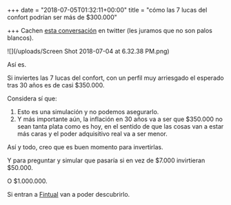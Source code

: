 +++
date = "2018-07-05T01:32:11+00:00"
title = "cómo las 7 lucas del confort podrían ser más de $300.000"

+++
Cachen [esta conversación](https://twitter.com/JmChile/status/1014684402411016195 "esta conversación") en twitter (les juramos que no son palos blancos).

![](/uploads/Screen Shot 2018-07-04 at 6.32.38 PM.png)

Así es.

Si inviertes las 7 lucas del confort, con un perfil muy arriesgado el esperado tras 30 años es de casi $350.000.

Considera sí que:

1. Esto es una simulación y no podemos asegurarlo.
2. Y más importante aún, la inflación en 30 años va a ser que $350.000 no sean tanta plata como es hoy, en el sentido de que las cosas van a estar más caras y el poder adquisitivo real va a ser menor.

Así y todo, creo que es buen momento para invertirlas.

Y para preguntar y simular que pasaría si en vez de $7.000 invirtieran $50.000.

O $1.000.000.

Si entran a [Fintual](https://fintual.cl/ "Fintual") van a poder descubrirlo.
